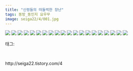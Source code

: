 ```yaml
---
title: "신령들의 떠들썩한 장난"
tags: 동방_동인지 요우무
image: seiga22/4/001.jpg
---
```

<img src="{{ site.nasurl }}/seiga22/4/001.jpg">
<img src="{{ site.nasurl }}/seiga22/4/002.jpg">
<img src="{{ site.nasurl }}/seiga22/4/003.jpg">
<img src="{{ site.nasurl }}/seiga22/4/004.jpg">
<img src="{{ site.nasurl }}/seiga22/4/005.jpg">
<img src="{{ site.nasurl }}/seiga22/4/006.jpg">
<img src="{{ site.nasurl }}/seiga22/4/007.jpg">
<img src="{{ site.nasurl }}/seiga22/4/008.jpg">
<img src="{{ site.nasurl }}/seiga22/4/009.jpg">
<img src="{{ site.nasurl }}/seiga22/4/010.jpg">
<img src="{{ site.nasurl }}/seiga22/4/011.jpg">
<img src="{{ site.nasurl }}/seiga22/4/012.jpg">
<img src="{{ site.nasurl }}/seiga22/4/013.jpg">
<img src="{{ site.nasurl }}/seiga22/4/014.jpg">
<img src="{{ site.nasurl }}/seiga22/4/015.jpg">
<img src="{{ site.nasurl }}/seiga22/4/016.jpg">
<img src="{{ site.nasurl }}/seiga22/4/017.jpg">
<img src="{{ site.nasurl }}/seiga22/4/018.jpg">
<img src="{{ site.nasurl }}/seiga22/4/019.jpg">
<img src="{{ site.nasurl }}/seiga22/4/020.jpg">
<div class="tagTrail">
<p>태그: </p>
<ul>
</ul>
</div><br/>
<p class="reference">http://seiga22.tistory.com/4</p>